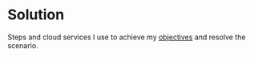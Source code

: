 # Solution

Steps and cloud services I use to achieve my [objectives](https://github.com/asarejohn001/Limit-Access-to-Azure-Storage-Account-Using-SAS-URI/blob/main/README.md#objectives) and resolve the scenario.

